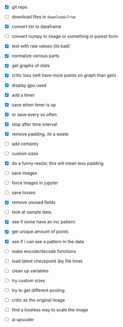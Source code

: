 - [x] git repo
- [ ] download files in `download=True`
- [x] convert list to dataframe
- [ ] convert numpy to image or something in purest form
- [x] test with raw values (its bad)
- [x] normalize various parts
- [x] get graphs of stats
- [x] critic loss (will have more points on graph than gen)
- [x] display gpu used
- [x] add a timer
- [x] save when timer is up
- [x] or save every so often
- [x] stop after time interval
- [x] remove padding. its a waste
- [ ] add certainty
- [ ] custom sizes
- [x] do a funny resize; this will mean less padding
- [ ] save images
- [ ] force images in jupyter
- [ ] save losses
- [x] remove unused fields
- [ ] look at sample data
- [x] see if some have an inc pattern
- [x] get unique amount of points
- [x] see if i can see a pattern in the data
- [ ] make encode/decode functions
- [ ] load latest checkpoint (by file time)

- [ ] clean up variables
- [ ] try custom sizes
- [ ] try to get different pooling
- [ ] critic as the original image
- [ ] find a lossless way to scale the image
- [ ] ai upscaler
